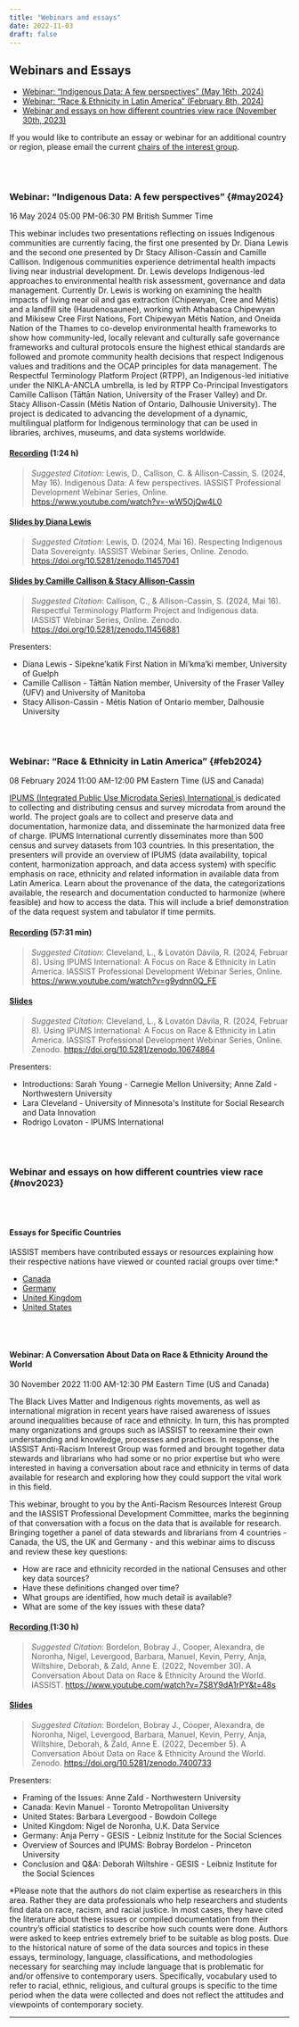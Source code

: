 ```yaml
---
title: "Webinars and essays"
date: 2022-11-03
draft: false
---
```

## Webinars and Essays

- [Webinar: “Indigenous Data: A few perspectives” (May 16th, 2024)](/community/diversity-equity-and-inclusion-data-resources/webinars#may2024)
- [Webinar: “Race & Ethnicity in Latin America” (February 8th, 2024)](/community/diversity-equity-and-inclusion-data-resources/webinars#feb2024)
- [Webinar and essays on how different countries view race (November 30th, 2023)](/community/diversity-equity-and-inclusion-data-resources/webinars#nov2023)

If you would like to contribute an essay or webinar for an additional country or region, please email the current [chairs of the interest group](/community/diversity-equity-and-inclusion-data-resources).

</br></br>
### Webinar: “Indigenous Data: A few perspectives” {#may2024}
16 May 2024 05:00 PM-06:30 PM British Summer Time

This webinar includes two presentations reflecting on issues Indigenous communities are currently facing, the first one presented by Dr. Diana Lewis and the second one presented by Dr Stacy Allison-Cassin and Camille Callison. Indigenous communities experience detrimental health impacts living near industrial development. Dr. Lewis develops Indigenous-led approaches to environmental health risk assessment, governance and data management. Currently Dr. Lewis is working on examining the health impacts of living near oil and gas extraction (Chipewyan, Cree and Métis) and a landfill site (Haudenosaunee), working with Athabasca Chipewyan and Mikisew Cree First Nations, Fort Chipewyan Métis Nation, and Oneida Nation of the Thames to co-develop environmental health frameworks to show how community-led, locally relevant and culturally safe governance frameworks and cultural protocols ensure the highest ethical standards are followed and promote community health decisions that respect Indigenous values and traditions and the OCAP principles for data management. The Respectful Terminology Platform Project (RTPP), an Indigenous-led initiative under the NIKLA-ANCLA umbrella, is led by RTPP Co-Principal Investigators Camille Callison (Tāłtān Nation, University of the Fraser Valley) and Dr. Stacy Allison-Cassin (Métis Nation of Ontario, Dalhousie University). The project is dedicated to advancing the development of a dynamic, multilingual platform for Indigenous terminology that can be used in libraries, archives, museums, and data systems worldwide.

#### [Recording](https://www.youtube.com/watch?v=-wW5OjQw4L0) (1:24 h)
> *Suggested Citation*: Lewis, D., Callison, C. & Allison-Cassin, S. (2024, May 16). Indigenous Data: A few perspectives. IASSIST Professional Development Webinar Series, Online. https://www.youtube.com/watch?v=-wW5OjQw4L0 <span class="fas fa-external-link-alt"></span>

#### [Slides by Diana Lewis](https://doi.org/10.5281/zenodo.11457041)
> *Suggested Citation*: Lewis, D. (2024, Mai 16). Respecting Indigenous Data Sovereignty. IASSIST Webinar Series, Online. Zenodo. https://doi.org/10.5281/zenodo.11457041 <span class="fas fa-external-link-alt"></span>

#### [Slides by Camille Callison & Stacy Allison-Cassin](https://doi.org/10.5281/zenodo.11456881)
> *Suggested Citation*: Callison, C., & Allison-Cassin, S. (2024, Mai 16). Respectful Terminology Platform Project and Indigenous data. IASSIST Webinar Series, Online. Zenodo. https://doi.org/10.5281/zenodo.11456881 <span class="fas fa-external-link-alt"></span>

Presenters:
- Diana Lewis - Sipekne’katik First Nation in Mi’kma’ki member, University of Guelph
- Camille Callison - Tāłtān Nation member, University of the Fraser Valley (UFV) and University of Manitoba
- Stacy Allison-Cassin - Métis Nation of Ontario member, Dalhousie University

</br></br>
### Webinar: “Race & Ethnicity in Latin America” {#feb2024}
08 February 2024 11:00 AM-12:00 PM Eastern Time (US and Canada)

[IPUMS (Integrated Public Use Microdata Series) International <span class="fas fa-external-link-alt"></span>](https://international.ipums.org/international/) is dedicated to collecting and distributing census and survey microdata from around the world. The project goals are to collect and preserve data and documentation, harmonize data, and disseminate the harmonized data free of charge. IPUMS International currently disseminates more than 500 census and survey datasets from 103 countries. In this presentation, the presenters will provide an overview of IPUMS (data availability, topical content, harmonization approach, and data access system) with specific emphasis on race, ethnicity and related information in available data from Latin America. Learn about the provenance of the data, the categorizations available, the research and documentation conducted to harmonize (where feasible) and how to access the data. This will include a brief demonstration of the data request system and tabulator if time permits.

#### [Recording](https://www.youtube.com/watch?v=g9ydnn0Q_FE) (57:31 min)
> *Suggested Citation*: Cleveland, L., & Lovatón Dávila, R. (2024, Februar 8). Using IPUMS International: A Focus on Race & Ethnicity in Latin America. IASSIST Professional Development Webinar Series, Online. https://www.youtube.com/watch?v=g9ydnn0Q_FE <span class="fas fa-external-link-alt"></span>

#### [Slides](https://doi.org/10.5281/zenodo.10674864)
> *Suggested Citation*: Cleveland, L., & Lovatón Dávila, R. (2024, Februar 8). Using IPUMS International: A Focus on Race & Ethnicity in Latin America. IASSIST Professional Development Webinar Series, Online. Zenodo. https://doi.org/10.5281/zenodo.10674864 <span class="fas fa-external-link-alt"></span>

Presenters:
- Introductions: Sarah Young - Carnegie Mellon University; Anne Zald - Northwestern University
- Lara Cleveland - University of Minnesota's Institute for Social Research and Data Innovation 
- Rodrigo Lovaton - IPUMS International

</br></br>
### Webinar and essays on how different countries view race {#nov2023}
</br></br>
#### Essays for Specific Countries
IASSIST members have contributed essays or resources explaining how their respective nations have viewed or counted racial groups over time:*

- [Canada](/community/antiracismresources-ig/canada)
- [Germany](/community/antiracismresources-ig/germany)
- [United Kingdom](/community/antiracismresources-ig/uk)
- [United States](/community/antiracismresources-ig/us)

</br></br>
#### Webinar: A Conversation About Data on Race & Ethnicity Around the World
30 November 2022 11:00 AM-12:30 PM Eastern Time (US and Canada)

The Black Lives Matter and Indigenous rights movements, as well as international migration in recent years have raised awareness of issues around inequalities because of race and ethnicity. In turn, this has prompted many organizations and groups such as IASSIST to reexamine their own understanding and knowledge, processes and practices. In response, the IASSIST Anti-Racism Interest Group was formed and brought together data stewards and librarians who had some or no prior expertise but who were interested in having a conversation about race and ethnicity in terms of data available for research and exploring how they could support the vital work in this field.

This webinar, brought to you by the Anti-Racism Resources Interest Group and the IASSIST Professional Development Committee, marks the beginning of that conversation with a focus on the data that is available for research. Bringing together a panel of data stewards and librarians from 4 countries - Canada, the US, the UK and Germany - and this webinar aims to discuss and review these key questions:

- How are race and ethnicity recorded in the national Censuses and other key data sources?
- Have these definitions changed over time?
- What groups are identified, how much detail is available?
- What are some of the key issues with these data?


#### [Recording <span class="fas fa-external-link-alt"></span>](https://www.youtube.com/watch?v=7S8Y9dA1rPY&t=48s) (1:30 h)

> *Suggested Citation*:  Bordelon, Bobray J., Cooper, Alexandra, de Noronha, Nigel, Levergood, Barbara, Manuel, Kevin, Perry, Anja, Wiltshire, Deborah, & Zald, Anne E. \(2022, November 30). A Conversation About Data on Race & Ethnicity Around the World. IASSIST.  https://www.youtube.com/watch?v=7S8Y9dA1rPY&t=48s <span class="fas fa-external-link-alt"></span>

#### [Slides <span class="fas fa-external-link-alt"></span>](https://doi.org/10.5281/zenodo.7400733)

> *Suggested Citation*:  Bordelon, Bobray J., Cooper, Alexandra, de Noronha, Nigel, Levergood, Barbara, Manuel, Kevin, Perry, Anja, Wiltshire, Deborah, & Zald, Anne E. \(2022, December 5). A Conversation About Data on Race & Ethnicity Around the World. Zenodo. https://doi.org/10.5281/zenodo.7400733 <span class="fas fa-external-link-alt"></span>

Presenters:
- Framing of the Issues: Anne Zald - Northwestern University
- Canada: Kevin Manuel - Toronto Metropolitan University
- United States: Barbara Levergood - Bowdoin College
- United Kingdom: Nigel de Noronha, U.K. Data Service
- Germany: Anja Perry - GESIS - Leibniz Institute for the Social Sciences
- Overview of Sources and IPUMS: Bobray Bordelon - Princeton University
- Conclusion and Q&A: Deborah Wiltshire - GESIS - Leibniz Institute for the Social Sciences

*Please note that the authors do not claim expertise as researchers in this area. Rather they are data professionals who help researchers and students find data on race, racism, and racial justice. In most cases, they have cited the literature about these issues or compiled documentation from their country’s official statistics to describe how such counts were done. Authors were asked to keep entries extremely brief to be suitable as blog posts. Due to the historical nature of some of the data sources and topics in these essays, terminology, language, classifications, and methodologies necessary for searching may include language that is problematic for and/or offensive to contemporary users. Specifically, vocabulary used to refer to racial, ethnic, religious, and cultural groups is specific to the time period when the data were collected and does not reflect the attitudes and viewpoints of contemporary society.
<hr>
